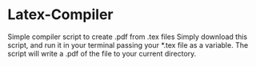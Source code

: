 # Latex-Compiler
Simple compiler script to create .pdf from .tex files
Simply download this script, and run it in your terminal passing your *.tex 
file as a variable. The script will write a .pdf of the file to your current directory.

